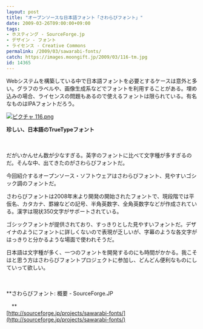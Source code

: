 ```yaml
---
layout: post
title: "オープンソースな日本語フォント「さわらびフォント」"
date: 2009-03-26T09:00:00+09:00
tags: 
- ホスティング - SourceForge.jp
- デザイン - フォント
- ライセンス - Creative Commons
permalink: /2009/03/sawarabi-fonts/
catch: https://images.moongift.jp/2009/03/116-tm.jpg
id: 14365
---
```

Webシステムを構築している中で日本語フォントを必要とするケースは意外と多い。グラフのラベルや、画像生成系などでフォントを利用することがある。埋め込みの場合、ライセンスの問題もあるので使えるフォントは限られている。有名なものはIPAフォントだろう。

  

[![ピクチャ 116.png](https://images.moongift.jp/2009/03/116-tm.jpg)](https://images.moongift.jp/2009/03/116.png)  
  
**珍しい、日本語のTrueTypeフォント**

  

　

  

だがいかんせん数が少なすぎる。英字のフォントに比べて文字種が多すぎるのだ。そんな中、出てきたのがさわらびフォントだ。

  

今回紹介するオープンソース・ソフトウェアはさわらびフォント、見やすいゴシック調のフォントだ。

  
<!--more-->

さわらびフォントは2008年末より開発の開始されたフォントで、現段階では平仮名、カタカナ、罫線などの記号、半角英数字、全角英数字などが作成されている。漢字は現状350文字がサポートされている。

  

ゴシックフォントが提供されており、すっきりとした見やすいフォントだ。デザイナのようにフォントに詳しくないので表現が乏しいが、字幕のような各文字がはっきりと分かるような場面で使われそうだ。

  

日本語は文字種が多く、一つのフォントを開発するのにも時間がかかる。我こそはと思う方はさわらびフォントプロジェクトに参加し、どんどん便利なものにしていって欲しい。

  

　

  

**さわらびフォント: 概要 - SourceForge.JP  
  
　**  
  [http://sourceforge.jp/projects/sawarabi-fonts/](http://sourceforge.jp/projects/sawarabi-fonts/)

  
